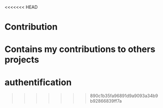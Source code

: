 <<<<<<< HEAD
# Contribution
Contains my contributions to others projects 
=======
# authentification
>>>>>>> 890c1b35fa96891d9a9093a34b9b92866839ff7a

